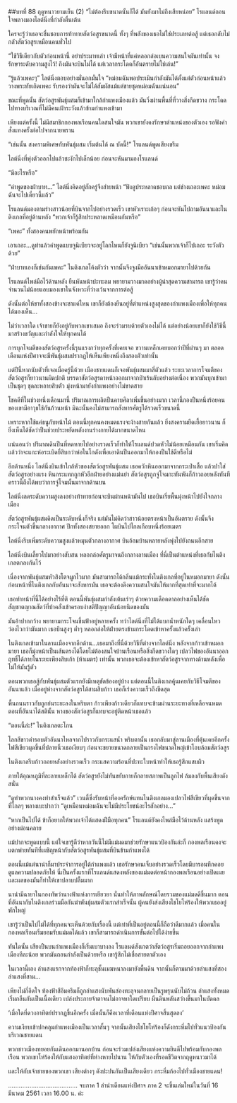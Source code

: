 ##บทที่ 88 ฤดูหนาวยามเย็น (2)
“ไม่ต้องรีบขนาดนั้นก็ได้ มันยังมาไม่ถึงเสียหน่อย” โรแลนด์ถอนใจพลางมองไลต์นิ่งที่กำลังตื่นเต้น


ใครจะรู้ว่าเธอจะชื่นชอบการท้าทายสัตว์อสูรขนาดนี้ ทั้งๆ ที่พลังของเธอไม่ใช่ประเภทต่อสู้ แต่เธอกลับไม่กลัวสัตว์อสูรเหมือนคนทั่วไป


“ใช้วิธีเดียวกับตัวก่อนหน้านี้ อย่าประมาทเล่า เจ้ามีหน้าที่แค่หลอกล่อเบนความสนใจมันเท่านั้น จงรักษาระดับความสูงไว้! ถึงมันจะบินไม่ได้ แต่เวลากระโดดก็อันตรายไม่ใช่เล่น!”


“รู้แล้วเพคะๆ” ไลต์นิ่งตอบอย่างมั่นอกมั่นใจ “หม่อมฉันพอประเมินกำลังมันได้ตั้งแต่ตัวก่อนหน้าแล้ว วางพระทัยเถิดเพคะ รับรองว่ามันจะไม่ได้สัมผัสแม้แต่ชายชุดหม่อมฉันแน่นอน”


ขณะที่พูดนั้น สัตว์อสูรพันธุ์ผสมก็เข้ามาใกล้กำแพงเมืองแล้ว มันวิ่งผ่านพื้นที่ที่วางสิ่งกีดขวาง กระโดดไปทางบริเวณที่ไม่มีคนเฝ้าระวังแล้วข้ามกำแพงเข้ามา


เพียงแต่ครั้งนี้ ไม่มีสมาชิกกองพลเรือนคนใดสนใจมัน พวกเขายังคงรักษาตำแหน่งของตัวเอง รอฟังคำสั่งแทงครั้งต่อไปจากนายพราน


“เช่นนั้น สงครามพิเศษกับพันธุ์ผสม เริ่มต้นได้ ณ บัดนี้!” โรแลนด์พูดเสียงขรึม


ไลต์นิ่งที่พุ่งตัวออกไปแล้วชะงักไปเล็กน้อย ก่อนจะหันมามองโรแลนด์


“มีอะไรหรือ”


“คำพูดของฝ่าบาท...” ไลต์นิ่งคิดอยู่สักครู่จึงส่ายหน้า “ฟังดูประหลาดชอบกล แต่ช่างเถอะเพคะ หม่อมฉันจะไปเดี๋ยวนี้แล้ว”


โรแลนด์มองตามร่างสาวน้อยที่บินจากไปอย่างรวดเร็ว เขาหัวเราะเก้อๆ ก่อนจะหันไปถามอันนาและไนติงเกลที่อยู่ด้านหลัง “พวกเจ้าก็รู้สึกประหลาดเหมือนกันหรือ”


“เพคะ” ทั้งสองคนพยักหน้าพร้อมกัน


เอาเถอะ...ดูท่าแล้วคำพูดแบบจูนิเบียวจะอยู่โลกไหนก็ยังจูนิเบียว “เช่นนั้นพวกเจ้าก็ไปเถอะ ระวังตัวด้วย”


“ฝ่าบาทเองก็เช่นกันเพคะ” ไนติงเกลโค้งตัวว่า จากนั้นจึงจูงมืออันนาเข้าหมอกมายาไปด้วยกัน


โรแลนด์ไพล่มือไว้ด้านหลัง ยืนหันหน้าปะทะลม พยายามวางมาดอย่างผู้นำสุดความสามารถ เขารู้ว่าคนจำนวนไม่น้อยแอบมองเขาในจังหวะที่ว่างเว้นจากการต่อสู้


ดังนั้นต่อให้ขาทั้งสองข้างจะชาแค่ไหน เขาก็ยังต้องยืนอยู่ที่ตำแหน่งสูงสุดของกำแพงเมืองเพื่อให้ทุกคนได้มองเห็น...


ไม่ว่าเวลาใด เจ้าชายก็ยังอยู่กับพวกเขาเสมอ ถึงจะร่วมรบด้วยตัวเองไม่ได้ แต่อย่างน้อยเขาก็ยังใช้วิธีนี้มาสร้างขวัญและกำลังใจให้ทุกคนได้


การบุกโจมตีของสัตว์อสูรครั้งนี้รุนแรงกว่าทุกครั้งที่เคยเจอ ขวานเหล็กเคยบอกว่าปีที่ผ่านๆ มา ตลอดเดือนแห่งปีศาจจะมีพันธุ์ผสมปรากฏให้เห็นเพียงหนึ่งถึงสองตัวเท่านั้น


แต่ปีนี้หากนับตัวที่เจอเมื่อครู่นี้ด้วย เมืองชายแดนก็เจอพันธุ์ผสมมาสี่ตัวแล้ว ระยะเวลาการโจมตีของสัตว์อสูรก็ยาวนานผิดปกติ บรรดาสัตว์อสูรดาหน้าออกมาจากป่าเร้นลับอย่างต่อเนื่อง พวกมันบุกเข้ามาเป็นชุดๆ ชุดละหลายสิบตัว มุ่งหน้ามายังกำแพงอย่างไม่ขาดสาย


โชคดีที่ในช่วงหนึ่งเดือนมานี้ ปริมาณการผลิตปืนคาบศิลาเพิ่มขึ้นอย่างมาก เวลานี้กองปืนหนึ่งร้อยคนของเขามีอาวุธใช้กันถ้วนหน้า มิฉะนั้นคงไม่สามารถสังหารศัตรูได้รวดเร็วขนาดนี้


เพราะหากใช้แค่ธนูกับหน้าไม้ ตอนนี้ทุกคนคงหมดแรงจะง้างสายกันแล้ว ยิ่งสงครามยืดเยื้อยาวนาน ก็ยิ่งเห็นได้ชัดว่าปืนช่วยประหยัดพลังงานร่างกายได้มากขนาดไหน


แน่นอนว่า ปริมาณดินปืนที่หดหายไปอย่างรวดเร็วก็ทำให้โรแลนด์ปวดหัวไม่น้อยเหมือนกัน เขาเริ่มคิดแล้วว่าจะแกะห่อระเบิดยี่สิบกว่าห่อในโกดังเพื่อเอาดินปืนออกมาให้กองปืนใช้ดีหรือไม่


อีกด้านหนึ่ง ไลต์นิ่งบินเข้าใกล้หัวของสัตว์อสูรพันธุ์ผสม เธอควักหินออกมาจากกระเป๋าเสื้อ แล้วปาใส่สัตว์อสูรอย่างแรง หินกระแทกถูกหัวอีกฝ่ายอย่างแม่นยำ สัตว์อสูรถูกจู่โจมกะทันหันก็ก้าวถอยหลังทันที คราวนี้ถึงได้พบว่าการจู่โจมนั้นมาจากด้านบน


ไลต์นิ่งลดระดับความสูงลงอย่างท้าทายก่อนจะบินผ่านหน้ามันไป เธอบินเรี่ยพื้นมุ่งหน้าไปยังใจกลางเมือง


สัตว์อสูรพันธุ์ผสมคิดเป็นระดับหนึ่งก็จริง แต่มันไม่คิดว่าสาวน้อยตรงหน้าเป็นอันตราย ดังนั้นจึงกระโจนตัวขึ้นกลางอากาศ ปีกทั้งสองสยายออก โผบินไปไกลเกือบหนึ่งร้อยเมตร


ไลต์นิ่งรีบเพิ่มระดับความสูงแล้วหมุนตัวกลางอากาศ บินอ้อมบ้านหลายหลังพุ่งไปยังถนนอีกสาย


ไลต์นิ่งบินเลี้ยวไปมาอย่างสับสน หลอกล่อศัตรูมาจนถึงกลางลานเมือง ที่นี่เป็นตำแหน่งที่เธอกับไนติงเกลตกลงกันไว้


เนื่องจากพันธุ์ผสมหัวสิงโตจมูกไวมาก มันสามารถได้กลิ่นแม้กระทั่งไนติงเกลที่อยู่ในหมอกมายา ดังนั้นก่อนหน้าที่ไนติงเกลกับอันนาจะสังหารมัน เธอจะต้องดึงความสนใจมันให้มากที่สุดเท่าที่จะมากได้


เธอทำหน้าที่นี้ได้อย่างไร้ที่ติ ตอนนี้พันธุ์ผสมกำลังเต้นเร่าๆ ด้วยความเดือดดาลอย่างเห็นได้ชัด สัญชาตญาณสัตว์ที่บ้าคลั่งเข้าครอบงำสติปัญญาอันน้อยนิดของมัน


มันอ้าปากกว้าง พยายามกระโจนขึ้นฟ้าอยู่หลายครั้ง ทว่าไลต์นิ่งที่ไม่ได้แบกน้ำหนักใดๆ เคลื่อนไหวว่องไวกว่ามันมาก เธอบินสูงๆ ต่ำๆ หลอกล่อให้ฝ่ายตรงข้ามกระโดดเข้าหาครั้งแล้วครั้งเล่า


ไนติงเกลเข้ามาในลานเมืองจากอีกด้าน...เธอมาถึงที่นี่ด้วยวิธีที่ต่างจากไลต์นิ่ง หลังจากก้าวเข้าหมอกมายา เธอก็มุ่งหน้าเป็นเส้นตรงได้โดยไม่ต้องสนใจบ้านเรือนหรือสิ่งกีดขวางใดๆ เปลวไฟของอันนาออกฤทธิ์ได้ภายในระยะเพียงสิบเก้า (ห้าเมตร) เท่านั้น พวกเธอจะต้องเข้าหาสัตว์อสูรจากทางด้านหลังเพื่อไม่ให้มันรู้ตัว


ตอนพวกเธอสู้กับพันธุ์ผสมตัวแรกยังมีเหตุขัดข้องอยู่บ้าง แต่ตอนนี้ไนติงเกลคุุ้นเคยกับวิธีโจมตีของอันนาแล้ว เมื่ออยู่ห่างจากสัตว์อสูรได้สามสิบก้าว เธอก็เร่งความเร็วถึงขีดสุด


พื้นถนนราวกับถูกย่นระยะลงในพริบตา ก้าวเพียงก้าวเดียวก็แทบจะข้ามผ่านระยะทางที่เหลือจนหมด ตอนที่อันนาได้สตินั้น หางของสัตว์อสูรก็แทบจะอยู่ติดหน้าเธอแล้ว


“ตอนนี้ล่ะ!” ไนติงเกลตะโกน


โลกสีขาวดำรอบตัวอันนาไหลจากไปราวกับกระแสน้ำ พริบตานั้น เธอกลับมาสู่ลานเมืองที่คุ้นเคยอีกครั้ง ไฟสีเขียวผุดขึ้นที่ปลายนิ้วเธอเงียบๆ ก่อนจะขยายขนาดกลายเป็นกรงไฟขนาดใหญ่เข้าโอบล้อมสัตว์อสูร


ไนติงเกลรีบก้าวถอยหลังอย่างรวดเร็ว กระแสความร้อนที่ปะทะใบหน้าทำให้เธอรู้สึกแสบผิว


ภายใต้อุณหภูมิที่ละลายเหล็กได้ สัตว์อสูรยังไม่ทันขยับกายก็กลายสภาพเป็นลูกไฟ ล้มลงกับพื้นเสียงดังสนั่น


“ดูท่าพวกนางคงทำสำเร็จแล้ว” เวนดี้ซึ่งรับหน้าที่องครักษ์แทนไนติงเกลมองเปลวไฟสีเขียวที่ผุดขึ้นจากที่ไกลๆ พลางเบะปากว่า “ดูเหมือนหม่อมฉันจะไม่มีประโยชน์อะไรสักอย่าง...”


“หากเป็นไปได้ ข้าก็อยากให้พวกเจ้าได้แสดงฝีมือทุกคน” โรแลนด์ยังคงไพล่มือไว้ด้านหลัง แสร้งพูดอย่างผ่อนคลาย


แม้ปากจะพูดแบบนี้ แต่ใจเขารู้ดีว่าหากวันนี้ไม่มีแม่มดมาช่วยรักษาแนวป้องกันล่ะก็ กองพลเรือนคงจะแตกพ่ายทันทีที่เผชิญหน้ากับสัตว์อสูรพันธุ์ผสมที่บินข้ามกำแพงได้


ตอนนี้แม้แต่นาน่าก็มาประจำการอยู่ใต้กำแพงแล้ว เธอรักษาคนเจ็บอย่างรวดเร็วโดยมีบารอนทีกคอยดูแลความปลอดภัยให้ นี่เป็นครั้งแรกที่โรแลนด์แสดงพลังของแม่มดต่อหน้ากองพลเรือนอย่างเปิดเผย และผลของมันก็ทำให้เขาปลาบปลื้มมาก


นาน่ามีฉายาในกองทัพว่านางฟ้าแห่งการเยียวยา นั่นทำให้ภาพลักษณ์โดยรวมของแม่มดดีขึ้นมาก ตอนที่อันนากับไนติงเกลร่วมมือกันฆ่าพันธุ์ผสมตัวแรกสำเร็จนั้น ผู้คนยังส่งเสียงไชโยโห่ร้องให้พวกเธออยู่พักใหญ่


เขารู้ว่าเป็นไปไม่ได้ที่ทุกคนจะเห็นด้วยกับเรื่องนี้ แต่เท่าที่เป็นอยู่ตอนนี้ก็ถือว่าดีมากแล้ว เมื่อคนในกองพลเรือนเริ่มยอมรับแม่มดได้แล้ว เขาก็สามารถดำเนินการขั้นต่อไปได้ง่ายขึ้น


ทันใดนั้น เสียงปืนบนกำแพงเมืองก็เริ่มเบาบางลง โรแลนด์สังเกตว่าสัตว์อสูรเริ่มถอยออกจากกำแพงเมืองทีละน้อย พวกมันถอนกำลังเป็นด้วยหรือ เขารู้สึกไม่เชื่อสายตาตัวเอง


ในเวลานี้เอง ลำแสงแรกจากท้องฟ้าก็ทะลุชั้นเมฆหนาลงมายังพื้นดิน จากนั้นก็ตามมาด้วยลำแสงที่สอง ลำแสงที่สาม...


เพียงไม่กี่อึดใจ ท้องฟ้าสีอึมครึมก็ถูกลำแสงนับพันส่องทะลุจนกลายเป็นรูพรุนนับไม่ถ้วน ลำแสงทั้งหมดเริ่มกลืนกันเป็นเนื้อเดียว เปล่งประกายจ้าตาจนไม่อาจหาใดเปรียบ ผืนดินพลันสว่างขึ้นมาในบัดดล


‘เมื่อใดที่ดวงอาทิตย์ปรากฏขึ้นอีกครั้ง เมื่อนั้นก็คือเวลาที่เดือนแห่งปีศาจสิ้นสุดลง’


ความเงียบเข้าปกคลุมกำแพงเมืองเป็นเวลาสั้นๆ จากนั้นเสียงไชโยโห่ร้องก็ดังกระหึ่มไปทั่วแนวป้องกันบริเวณชายแดน


พวกชาวเมืองทยอยกันเดินออกมานอกบ้าน ก่อนจะร่วมเปล่งเสียงแห่งความยินดีไปพร้อมกับกองพลเรือน พวกเขาโห่ร้องให้กับแสงอาทิตย์ที่ห่างหายไปนาน ให้กับตัวเองที่รอดชีวิตจากฤดูหนาวมาได้


และให้กับเจ้าชายของพวกเขา เสียงต่างๆ ดังปะปนกันเป็นเสียงเดียว กระหึ่มก้องไปทั่วเมืองชายแดน!


.......................................
จบภาค 1 ลำนำเดือนแห่งปีศาจ
ภาค 2 จะขึ้นเล่มใหม่ในวันที่ 16 มีนาคม 2561 เวลา 16.00 น. ค่ะ



